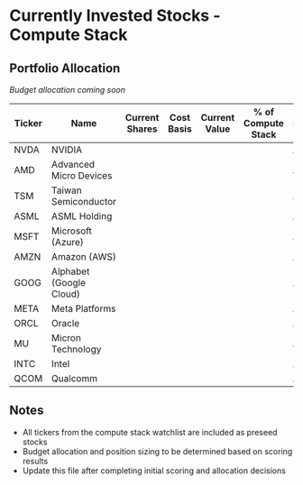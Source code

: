 # Currently Invested Stocks - Compute Stack

## Portfolio Allocation
*Budget allocation coming soon*

| Ticker | Name | Current Shares | Cost Basis | Current Value | % of Compute Stack | Status |
|--------|------|----------------|------------|---------------|-------------------|--------|
| NVDA | NVIDIA | | | | | Active |
| AMD | Advanced Micro Devices | | | | | Active |
| TSM | Taiwan Semiconductor | | | | | Active |
| ASML | ASML Holding | | | | | Active |
| MSFT | Microsoft (Azure) | | | | | Active |
| AMZN | Amazon (AWS) | | | | | Active |
| GOOG | Alphabet (Google Cloud) | | | | | Active |
| META | Meta Platforms | | | | | Active |
| ORCL | Oracle | | | | | Active |
| MU | Micron Technology | | | | | Active |
| INTC | Intel | | | | | Active |
| QCOM | Qualcomm | | | | | Active |

## Notes
- All tickers from the compute stack watchlist are included as preseed stocks
- Budget allocation and position sizing to be determined based on scoring results
- Update this file after completing initial scoring and allocation decisions
